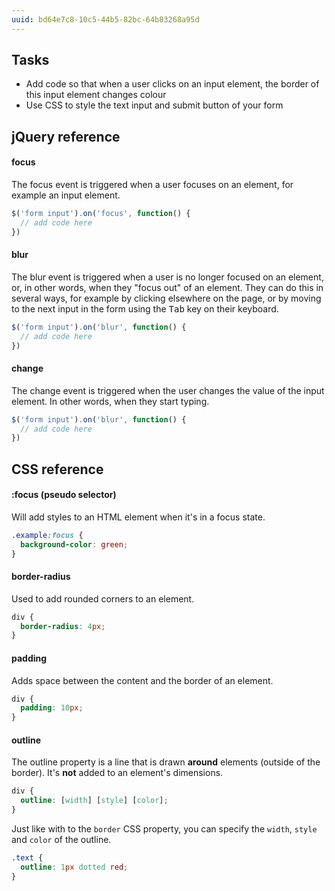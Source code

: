 ```yaml
---
uuid: bd64e7c8-10c5-44b5-82bc-64b83268a95d
---
```


## Tasks

- Add code so that when a user clicks on an input element, the border of this input element changes colour
- Use CSS to style the text input and submit button of your form

## jQuery reference

#### focus

The focus event is triggered when a user focuses on an element, for example an input element.

```javascript
$('form input').on('focus', function() {
  // add code here
})
```

#### blur

The blur event is triggered when a user is no longer focused on an element, or, in other words, when they "focus out" of an element. They can do this in several ways, for example by clicking elsewhere on the page, or by moving to the next input in the form using the <kbd>Tab</kbd> key on their keyboard.

```javascript
$('form input').on('blur', function() {
  // add code here
})
```

#### change

The change event is triggered when the user changes the value of the input element. In other words, when they start typing.

```javascript
$('form input').on('blur', function() {
  // add code here
})
```

## CSS reference

#### :focus (pseudo selector)

Will add styles to an HTML element when it's in a focus state.

```css
.example:focus {
  background-color: green;
}
```

#### border-radius

Used to add rounded corners to an element.

```css
div {
  border-radius: 4px;
}
```

#### padding

Adds space between the content and the border of an element.

```css
div {
  padding: 10px;
}
```

#### outline

The outline property is a line that is drawn **around** elements (outside of the border). It's **not** added to an element's dimensions.

```css
div {
  outline: [width] [style] [color];
}
```

Just like with to the `border` CSS property, you can specify the `width`, `style` and `color` of the outline.

```css
.text {
  outline: 1px dotted red;
}
```
